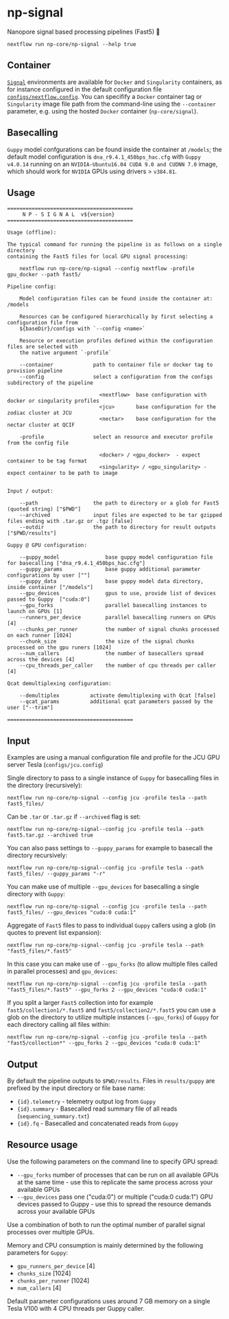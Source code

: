 # np-signal

Nanopore signal based processing pipelines (Fast5) :peacock:

```
nextflow run np-core/np-signal --help true
```

## Container

[`Signal`](https://github.com/np-core/containers) environments are available for `Docker` and `Singularity` containers, as for instance configured in the default configuration file [`configs/nextflow.config`](https://github.com/np-core/configs/blob/master/nextflow.config). You can specifify a `Docker` container tag or `Singularity` image file path from the command-line using the `--container` parameter, e.g. using the hosted `Docker` container (`np-core/signal`).

## Basecalling

`Guppy` model confgurations can be found inside the container at `/models`; the default model configuration is `dna_r9.4.1_450bps_hac.cfg` with `Guppy v4.0.14` running on an `NVIDIA-Ubuntu16.04 CUDA 9.0 and CUDNN 7.0` image, which should work for `NVIDIA` GPUs using drivers > `v384.81`.

## Usage

```
=========================================
     N P - S I G N A L  v${version}
=========================================

Usage (offline):

The typical command for running the pipeline is as follows on a single directory 
containing the Fast5 files for local GPU signal processing:

    nextflow run np-core/np-signal --config nextflow -profile gpu_docker --path fast5/ 

Pipeline config:

    Model configuration files can be found inside the container at: /models

    Resources can be configured hierarchically by first selecting a configuration file from
    ${baseDir}/configs with `--config <name>`

    Resource or execution profiles defined within the configuration files are selected with
    the native argument `-profile`

    --container             path to container file or docker tag to provision pipeline
    --config                select a configuration from the configs subdirectory of the pipeline
                              
                              <nextflow>  base configuration with docker or singularity profiles
                              <jcu>       base configuration for the zodiac cluster at JCU
                              <nectar>    base configuration for the nectar cluster at QCIF
                              
    -profile                select an resource and executor profile from the config file 
               
                              <docker> / <gpu_docker>  - expect container to be tag format
                              <singularity> / <gpu_singularity> - expect container to be path to image


Input / output:

    --path                  the path to directory or a glob for Fast5 (quoted string) ["$PWD"]
    --archived              input files are expected to be tar gzipped files ending with .tar.gz or .tgz [false]
    --outdir                the path to directory for result outputs ["$PWD/results"]

Guppy @ GPU configuration:

    --guppy_model               base guppy model configuration file for basecalling ["dna_r9.4.1_450bps_hac.cfg"]
    --guppy_params              base guppy additional parameter configurations by user [""]
    --guppy_data                base guppy model data directory, inside container ["/models"]
    --gpu_devices               gpus to use, provide list of devices passed to Guppy  ["cuda:0"]
    --gpu_forks                 parallel basecalling instances to launch on GPUs [1]
    --runners_per_device        parallel basecalling runners on GPUs [4]
    --chunks_per_runner         the number of signal chunks processed on each runner [1024]
    --chunk_size                the size of the signal chunks processed on the gpu runers [1024]
    --num_callers               the number of basecallers spread across the devices [4]
    --cpu_threads_per_caller    the number of cpu threads per caller [4]

Qcat demultiplexing configuration:

    --demultiplex          activate demultiplexing with Qcat [false]
    --qcat_params          additional qcat parameters passed by the user ["--trim"]

=========================================
```

## Input

Examples are using a manual configuration file and profile for the JCU GPU server Tesla (`configs/jcu.config`)

Single directory to pass to a single instance of `Guppy` for basecalling files in the directory (recursively):

```
nextflow run np-core/np-signal --config jcu -profile tesla --path fast5_files/
```

Can be `.tar` or `.tar.gz` if `--archived` flag is set:

```
nextflow run np-core/np-signal--config jcu -profile tesla --path fast5.tar.gz --archived true
```

You can also pass settings to `--guppy_params` for example to basecall the directory recursively:

```
nextflow run np-core/np-signal--config jcu -profile tesla --path fast5_files/ --guppy_params "-r"
```

You can make use of multiple `--gpu_devices` for basecalling a single directory with `Guppy`:

```
nextflow run np-core/np-signal --config jcu -profile tesla --path fast5_files/ --gpu_devices "cuda:0 cuda:1"
```

Aggregate of `Fast5` files to pass to individual `Guppy` callers using a glob (in quotes to prevent list expansion):

```
nextflow run np-core/np-signal--config jcu -profile tesla --path "fast5_files/*.fast5"
```

In this case you can make use of `--gpu_forks` (to allow multiple files called in parallel processes) and `gpu_devices`:

```
nextflow run np-core/np-signal --config jcu -profile tesla --path "fast5_files/*.fast5" --gpu_forks 2 --gpu_devices "cuda:0 cuda:1"
```

If you split a larger `Fast5` collection into for example `fast5/collection1/*.fast5` and `fast5/collection2/*.fast5` you can use a glob on the directory to utilize multiple instances (`--gpu_forks`) of `Guppy` for each directory calling all files within:

```
nextflow run np-core/np-signal --config jcu -profile tesla --path "fast5/collection*" --gpu_forks 2 --gpu_devices "cuda:0 cuda:1"
```

## Output

By default the pipeline outputs to `$PWD/results`. Files in `results/guppy` are prefixed by the input directory or file base name:

* `{id}.telemetry` -  telemetry output log from `Guppy`
* `{id}.summary` - Basecalled read summary file of all reads (`sequencing_summary.txt`)
* `{id}.fq` - Basecalled and concatenated reads from `Guppy`

## Resource usage

Use the following parameters on the command line to specify GPU spread:

* `--gpu_forks` number of processes that can be run on all available GPUs at the same time - use this to replicate the same process across your available GPUs
* `--gpu_devices` pass one ("cuda:0") or multiple ("cuda:0 cuda:1") GPU devices passed to Guppy - use this to spread the resource demands across your available GPUs

Use a combination of both to run the optimal number of parallel signal processes over multiple GPUs.

Memory and CPU consumption is mainly determined by the following parameters for `Guppy`:

* `gpu_runners_per_device` [4]
* `chunks_size` [1024]
* `chunks_per_runner` [1024]
* `num_callers` [4]

Default parameter configurations uses around 7 GB memory on a single Tesla V100 with 4 CPU threads per Guppy caller.
